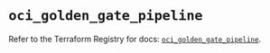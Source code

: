 # `oci_golden_gate_pipeline`

Refer to the Terraform Registry for docs: [`oci_golden_gate_pipeline`](https://registry.terraform.io/providers/hashicorp/oci/7.19.0/docs/resources/golden_gate_pipeline).
